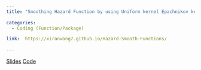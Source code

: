 ```yaml
---
title: "Smoothing Hazard Function by using Uniform kernel Epachnikov kernel and Biweight kernel" 
  
categories:
  - Coding (Function/Package)

link:  https://xiranwang7.github.io/Hazard-Smooth-Functions/
  
---
```


[Slides](https://github.com/xiranwang7/Hazard-Smooth-Functions/blob/master/Est%20Hazard%20Smooth%20Functions.pdf) 
[Code](https://github.com/xiranwang7/Hazard-Smooth-Functions/blob/master/Est%20Hazard%20Smooth%20Functions-%20Xiran.R)

